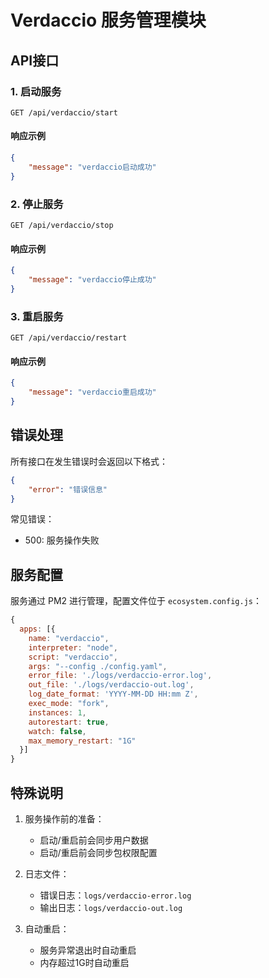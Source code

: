 # Verdaccio 服务管理模块

## API接口

### 1. 启动服务
```http
GET /api/verdaccio/start
```

#### 响应示例
```json
{
    "message": "verdaccio启动成功"
}
```

### 2. 停止服务
```http
GET /api/verdaccio/stop
```

#### 响应示例
```json
{
    "message": "verdaccio停止成功"
}
```

### 3. 重启服务
```http
GET /api/verdaccio/restart
```

#### 响应示例
```json
{
    "message": "verdaccio重启成功"
}
```

## 错误处理
所有接口在发生错误时会返回以下格式：
```json
{
    "error": "错误信息"
}
```

常见错误：
- 500: 服务操作失败

## 服务配置
服务通过 PM2 进行管理，配置文件位于 `ecosystem.config.js`：

```javascript
{
  apps: [{
    name: "verdaccio",
    interpreter: "node",
    script: "verdaccio",
    args: "--config ./config.yaml",
    error_file: './logs/verdaccio-error.log',
    out_file: './logs/verdaccio-out.log',
    log_date_format: 'YYYY-MM-DD HH:mm Z',
    exec_mode: "fork",
    instances: 1,
    autorestart: true,
    watch: false,
    max_memory_restart: "1G"
  }]
}
```

## 特殊说明
1. 服务操作前的准备：
   - 启动/重启前会同步用户数据
   - 启动/重启前会同步包权限配置

2. 日志文件：
   - 错误日志：`logs/verdaccio-error.log`
   - 输出日志：`logs/verdaccio-out.log`

3. 自动重启：
   - 服务异常退出时自动重启
   - 内存超过1G时自动重启 